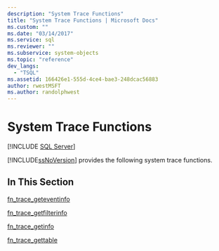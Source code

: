 ```yaml
---
description: "System Trace Functions"
title: "System Trace Functions | Microsoft Docs"
ms.custom: ""
ms.date: "03/14/2017"
ms.service: sql
ms.reviewer: ""
ms.subservice: system-objects
ms.topic: "reference"
dev_langs: 
  - "TSQL"
ms.assetid: 166426e1-555d-4ce4-bae3-248dcac56883
author: rwestMSFT
ms.author: randolphwest
---
```

# System Trace Functions
[!INCLUDE [SQL Server](../../includes/applies-to-version/sqlserver.md)]

  [!INCLUDE[ssNoVersion](../../includes/ssnoversion-md.md)] provides the following system trace functions.  
  
## In This Section  
 [fn_trace_geteventinfo](../../relational-databases/system-functions/sys-fn-trace-geteventinfo-transact-sql.md)  
  
 [fn_trace_getfilterinfo](../../relational-databases/system-functions/sys-fn-trace-getfilterinfo-transact-sql.md)  
  
 [fn_trace_getinfo](../../relational-databases/system-functions/sys-fn-trace-getinfo-transact-sql.md)  
  
 [fn_trace_gettable](../../relational-databases/system-functions/sys-fn-trace-gettable-transact-sql.md)  
  
  

